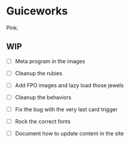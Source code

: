 # Guiceworks
Pink.

## WIP
- [ ] Meta program in the images
- [ ] Cleanup the rubies
- [ ] Add FPO images and lazy load those jewels
- [ ] Cleanup the behaviors
- [ ] Fix the bug with the very last card trigger
- [ ] Rock the correct fonts
- [ ] Document how to update content in the site

